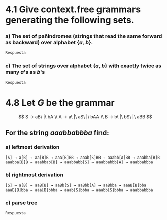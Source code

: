 # 4.1 Give context.free grammars generating the following sets.
### a) The set of pañindromes (strings that read the same forward as backward) over alphabet {$a,\ b$}.
    Respuesta
### c) The set of strings over alphabet {$a, b$} with exactly twice as many $a$'s as $b$'s
    Respuesta

# 4.8 Let $G$ be the grammar
$$
S → aB\ |\ bA \\
A → a\ |\ aS\ |\ bAA \\
B → b\ |\ bS\ |\ aBB
$$
## For the string $aaabbabbba$ find:
### a) leftmost derivation
    [S] → a[B] → aa[B]B → aaa[B]BB → aaab[S]BB → aaabb[A]BB → aaabba[B]B
    aaabba[B]B → aaabbab[B] → aaabbabb[S] → aaabbabbb[A] → aaabbabbba

### b) rightmost derivation
    [S] → a[B] → aaB[B] → aaBb[S] → aaBbb[A] → aaBbba → aaaB[B]bba
    aaaB[B]bba → aaa[B]bbba → aaab[S]bbba → aaabb[S]bbba → aaabbabbba
### c) parse tree
    Respuesta